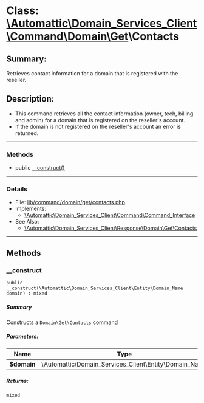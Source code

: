 # Class: [\Automattic](../namespaces/automattic.md)[\Domain_Services_Client](../namespaces/automattic-domain-services-client.md)[\Command](../namespaces/automattic-domain-services-client-command.md)[\Domain](../namespaces/automattic-domain-services-client-command-domain.md)[\Get](../namespaces/automattic-domain-services-client-command-domain-get.md)\Contacts

## Summary:

Retrieves contact information for a domain that is registered with the reseller.

## Description:

- This command retrieves all the contact information (owner, tech, billing and admin) for a domain
  that is registered on the reseller's account.
- If the domain is not registered on the reseller's account an error is returned.


---

### Methods

* public [__construct()](#method___construct)

---

### Details

* File: [lib/command/domain/get/contacts.php](../../lib/command/domain/get/contacts.php)
* Implements:
  * [\Automattic\Domain_Services_Client\Command\Command_Interface](../classes/Automattic-Domain-Services-Client-Command-Command-Interface.md)
* See Also:
  * [\Automattic\Domain_Services_Client\Response\Domain\Get\Contacts](../classes/Automattic-Domain-Services-Client-Response-Domain-Get-Contacts.md)

---

## Methods

<a id="method___construct"></a>
### __construct

```
public __construct(\Automattic\Domain_Services_Client\Entity\Domain_Name  domain) : mixed
```

##### Summary

Constructs a `Domain\Get\Contacts` command

##### Parameters:

| Name | Type | Default |
|------|------|---------|
| **$domain** | \Automattic\Domain_Services_Client\Entity\Domain_Name |  |

##### Returns:

```
mixed
```
